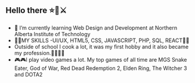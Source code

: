 ## Hello there ⭐🧔⚔️

- 🔭 I’m currently learning Web Design and Development at Northern Alberta Institute of Technology
- 🏅🏅MY SKILLS -UI/UX, HTML5, CSS, JAVASCRIPT, PHP, SQL, REACT🏅🏅
-  Outside of school I cook a lot, it was my first hobby and it also became my profession.👨‍🍳👨‍🍳
- 🎮🎮I play video games a lot. My top games of all time are MGS Snake Eater, God of War, Red Dead Redemption 2, Elden Ring, The Witcher 3 and DOTA2



<!--
**russellauron15/russellauron15** is a ✨ _special_ ✨ repository because its `README.md` (this file) appears on your GitHub profile.

Here are some ideas to get you started:

- 🔭 I’m currently working on ...
- 🌱 I’m currently learning ...
- 👯 I’m looking to collaborate on ...
- 🤔 I’m looking for help with ...
- 💬 Ask me about ...
- 📫 How to reach me: ...
- 😄 Pronouns: ...
- ⚡ Fun fact: ...
🏅
-->
